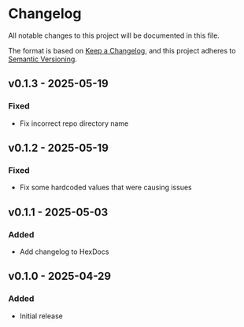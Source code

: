 # Changelog

All notable changes to this project will be documented in this file.

The format is based on [Keep a Changelog](https://keepachangelog.com/en/1.1.0/),
and this project adheres to [Semantic Versioning](https://semver.org/spec/v2.0.0.html).

## v0.1.3 - 2025-05-19

### Fixed

- Fix incorrect repo directory name

## v0.1.2 - 2025-05-19

### Fixed

- Fix some hardcoded values that were causing issues

## v0.1.1 - 2025-05-03

### Added

- Add changelog to HexDocs

## v0.1.0 - 2025-04-29

### Added

- Initial release
